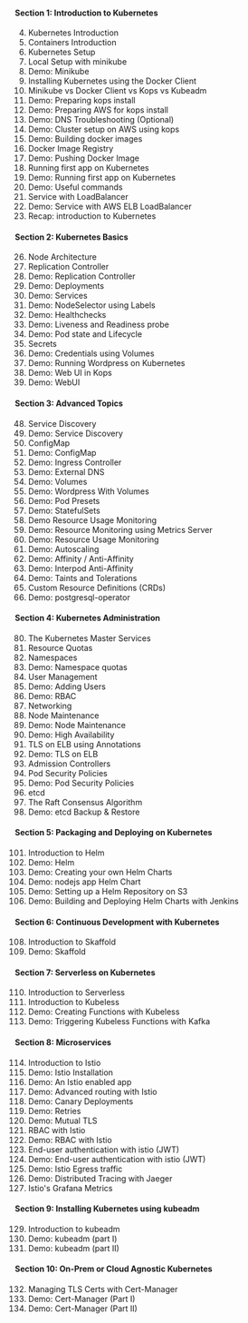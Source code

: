 #### Section 1: Introduction to Kubernetes
4. Kubernetes Introduction
5. Containers Introduction
6. Kubernetes Setup
7. Local Setup with minikube
8. Demo: Minikube
9. Installing Kubernetes using the Docker Client
10. Minikube vs Docker Client vs Kops vs Kubeadm
12. Demo: Preparing kops install
13. Demo: Preparing AWS for kops install
14. Demo: DNS Troubleshooting (Optional)
15. Demo: Cluster setup on AWS using kops
17. Demo: Building docker images
18. Docker Image Registry
19. Demo: Pushing Docker Image
20. Running first app on Kubernetes
21. Demo: Running first app on Kubernetes
22. Demo: Useful commands
23. Service with LoadBalancer
24. Demo: Service with AWS ELB LoadBalancer
25. Recap: introduction to Kubernetes


#### Section 2: Kubernetes Basics

26. Node Architecture
27. Replication Controller
28. Demo: Replication Controller
30. Demo: Deployments
32. Demo: Services
34. Demo: NodeSelector using Labels
36. Demo: Healthchecks
38. Demo: Liveness and Readiness probe
41. Demo: Pod state and  Lifecycle
42. Secrets
43. Demo: Credentials using Volumes
44. Demo: Running Wordpress on Kubernetes
46. Demo: Web UI in Kops
47. Demo: WebUI


#### Section 3: Advanced Topics
48. Service Discovery
49. Demo: Service Discovery
50. ConfigMap
51. Demo: ConfigMap
53. Demo: Ingress Controller
55. Demo: External DNS
57. Demo: Volumes
59. Demo: Wordpress With Volumes
61. Demo: Pod Presets
63. Demo: StatefulSets
65. Demo Resource Usage Monitoring
66. Demo: Resource Monitoring using Metrics Server
67. Demo: Resource Usage Monitoring
69. Demo: Autoscaling
71. Demo: Affinity / Anti-Affinity
74. Demo: Interpod Anti-Affinity
76. Demo: Taints and Tolerations
77. Custom Resource Definitions (CRDs)
79. Demo: postgresql-operator


#### Section 4: Kubernetes Administration

80. The Kubernetes Master Services
81. Resource Quotas
82. Namespaces
83. Demo: Namespace quotas
84. User Management
85. Demo: Adding Users
87. Demo: RBAC
88. Networking
89. Node Maintenance
90. Demo: Node Maintenance
92. Demo: High Availability
93. TLS on ELB using Annotations
94. Demo: TLS on ELB
95. Admission Controllers
96. Pod Security Policies
97. Demo: Pod Security Policies
98. etcd
99. The Raft Consensus Algorithm
100. Demo: etcd Backup & Restore

#### Section 5: Packaging and Deploying on Kubernetes
101. Introduction to Helm
102. Demo: Helm
104. Demo: Creating your own Helm Charts
105. Demo: nodejs app Helm Chart
106. Demo: Setting up a Helm Repository on S3
107. Demo: Building and Deploying Helm Charts with Jenkins

#### Section 6: Continuous Development with Kubernetes

108. Introduction to Skaffold
109. Demo: Skaffold

#### Section 7: Serverless on Kubernetes

110. Introduction to Serverless
111. Introduction to Kubeless
112. Demo: Creating Functions with Kubeless
113. Demo: Triggering Kubeless Functions with Kafka


#### Section 8: Microservices

114. Introduction to Istio
115. Demo: Istio Installation
116. Demo: An Istio enabled app
117. Demo: Advanced routing with Istio
118. Demo: Canary Deployments
119. Demo: Retries
121. Demo: Mutual TLS
122. RBAC with Istio
123. Demo: RBAC with Istio
124. End-user authentication with istio (JWT)
125. Demo: End-user authentication with istio (JWT)
126. Demo: Istio Egress traffic
127. Demo: Distributed Tracing with Jaeger
128. Istio's Grafana Metrics


#### Section 9: Installing Kubernetes using kubeadm

129. Introduction to kubeadm
130. Demo: kubeadm (part I)
131. Demo: kubeadm (part II)


#### Section 10: On-Prem or Cloud Agnostic Kubernetes
132. Managing TLS Certs with Cert-Manager
133. Demo: Cert-Manager (Part I)
134. Demo: Cert-Manager (Part II)
